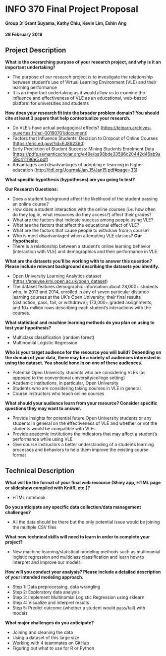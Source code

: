 # INFO 370 Final Project Proposal
#### Group 3: Grant Suyama, Kathy Chiu, Kevin Lim, Eshin Ang
#### 28 February 2019

## Project Description
__What is the overarching purpose of your research project, and why is it an important undertaking?__
* The purpose of our research project is  to investigate the relationship between student’s use of Virtual Learning Environment (VLE) and their learning performance
* It is an important undertaking as it would allow us to examine the influence and effectiveness of VLE as an educational, web-based platform for universities and students

__How does your research fit into the broader problem domain? You should cite at least 3 papers that help contextualize your research.__  
* Do VLE’s have actual pedagogical effects? (https://telearn.archives-ouvertes.fr/hal-00190701/document)
* Factors that Influence Students' Decision to Dropout of Online Courses (https://eric.ed.gov/?id=EJ862360)
* Early Prediction of Student Success: Mining Students Enrolment Data (https://pdfs.semanticscholar.org/e48e/ba98bde33586c20442d46ab9a59c411196e5.pdf)
* Advantages and disadvantages of adopting e-learning in higher education (http://itdl.org/Journal/Jan_15/Jan15.pdf#page=33)

__What specific hypothesis (hypotheses) are you going to test?__


__Our Research Questions:__
* Does a student background affect the likelihood of the student passing an online course?
* How does a student interaction with the online courses (i.e. how often do they log in, what resources do they access?) affect their grades?
* What are the factors that indicate success among people using VLE?
* What are the factors that affect the educational effect of VLE?
* What are the factors that cause people to withdraw from a course?
* Who is most disadvantaged when attempting VLE classes?
__Our Hypothesis:__
* There is a relationship between a student’s online learning behavior (interaction with VLE) and demographics and their performance in VLE.

__What are the datasets you'll be working with to answer this question? Please include relevant background describing the datasets you identify.__
* Open University Learning Analytics dataset (https://analyse.kmi.open.ac.uk/open_dataset) 
* The dataset features demographic information about 28,000+ students who, in 2013 and 2014, enrolled in any of seven particular distance learning courses at the UK’s Open University; their final results (distinction, pass, fail, or withdrawn); 173,000+ graded assignments; and 10+ million rows describing each student’s interactions with the courses.

__What statistical and machine learning methods do you plan on using to test your hypothesis?__
* Multiclass classification (random forest)
* Multinomial Logistic Regression

__Who is your target audience for the resource you will build? Depending on the domain of your data, there may be a variety of audiences interested in using the dataset. You should hone in on one of these audiences.__
* Potential Open University students who are considering VLEs (as opposed to the conventional university/college setting)
* Academic institutions, in particular, Open University
* Students who are considering taking courses in VLE in general
* Course instructors who teach online courses

__What should your audience learn from your resource? Consider specific questions they may want to answer.__
* Provide insights for potential future Open University students or any students in general on the effectiveness of VLE and whether or not the students would be compatible with VLEs
* Provide academic institutions the indicators that may affect a student’s performance while using VLE
* Give course instructors a better understanding of a students learning processes and behaviors to help them improve the existing course format

## Technical Description

__What will be the format of your final web resource (Shiny app, HTML page or slideshow compiled with KnitR, etc.)?__
* HTML notebook

__Do you anticipate any specific data collection/data management challenges?__
* All the data should be there but the only potential issue would be joining the multiple CSV files

__What new technical skills will need to learn in order to complete your project?__
* New machine learning/statistical modeling methods such as multinomial logistic regression and multiclass classification and learn how to interpret and improve our models

__How will you conduct your analysis? Please include a detailed description of your intended modeling approach.__
* Step 1: Data preprocessing, data wrangling
* Step 2: Exploratory data analysis
* Step 3: Implement Multinomial Logistic Regression using sklearn
* Step 4: Visualize and interpret results
* Step 5: Predict outcome (whether a student would pass/fail) with models

__What major challenges do you anticipate?__
* Joining and cleaning the data
* Using a dataset of this large size
* Working with 4 teammates on GitHub
* Figuring out what to use for R or Python



